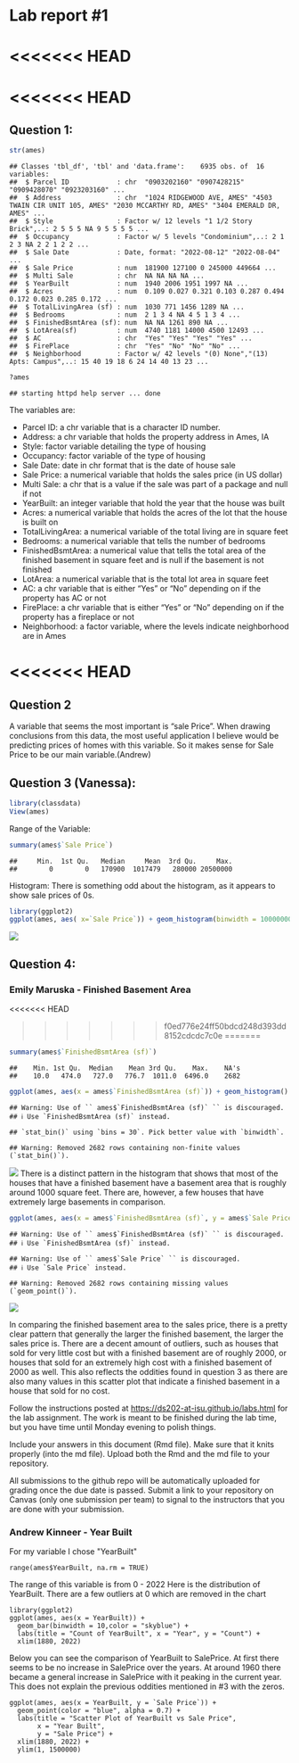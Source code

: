 
<!-- README.md is generated from README.Rmd. Please edit the README.Rmd file -->

# Lab report \#1

<<<<<<< HEAD
=======
# \<\<\<\<\<\<\< HEAD


## Question 1:

``` r
str(ames)
```

    ## Classes 'tbl_df', 'tbl' and 'data.frame':    6935 obs. of  16 variables:
    ##  $ Parcel ID            : chr  "0903202160" "0907428215" "0909428070" "0923203160" ...
    ##  $ Address              : chr  "1024 RIDGEWOOD AVE, AMES" "4503 TWAIN CIR UNIT 105, AMES" "2030 MCCARTHY RD, AMES" "3404 EMERALD DR, AMES" ...
    ##  $ Style                : Factor w/ 12 levels "1 1/2 Story Brick",..: 2 5 5 5 NA 9 5 5 5 5 ...
    ##  $ Occupancy            : Factor w/ 5 levels "Condominium",..: 2 1 2 3 NA 2 2 1 2 2 ...
    ##  $ Sale Date            : Date, format: "2022-08-12" "2022-08-04" ...
    ##  $ Sale Price           : num  181900 127100 0 245000 449664 ...
    ##  $ Multi Sale           : chr  NA NA NA NA ...
    ##  $ YearBuilt            : num  1940 2006 1951 1997 NA ...
    ##  $ Acres                : num  0.109 0.027 0.321 0.103 0.287 0.494 0.172 0.023 0.285 0.172 ...
    ##  $ TotalLivingArea (sf) : num  1030 771 1456 1289 NA ...
    ##  $ Bedrooms             : num  2 1 3 4 NA 4 5 1 3 4 ...
    ##  $ FinishedBsmtArea (sf): num  NA NA 1261 890 NA ...
    ##  $ LotArea(sf)          : num  4740 1181 14000 4500 12493 ...
    ##  $ AC                   : chr  "Yes" "Yes" "Yes" "Yes" ...
    ##  $ FirePlace            : chr  "Yes" "No" "No" "No" ...
    ##  $ Neighborhood         : Factor w/ 42 levels "(0) None","(13) Apts: Campus",..: 15 40 19 18 6 24 14 40 13 23 ...

``` r
?ames
```

    ## starting httpd help server ... done

The variables are:  
- Parcel ID: a chr variable that is a character ID number.  
- Address: a chr variable that holds the property address in Ames, IA  
- Style: factor variable detailing the type of housing  
- Occupancy: factor variable of the type of housing  
- Sale Date: date in chr format that is the date of house sale  
- Sale Price: a numerical variable that holds the sales price (in US
dollar)  
- Multi Sale: a chr that is a value if the sale was part of a package
and null if not  
- YearBuilt: an integer variable that hold the year that the house was
built  
- Acres: a numerical variable that holds the acres of the lot that the
house is built on  
- TotalLivingArea: a numerical variable of the total living are in
square feet  
- Bedrooms: a numerical variable that tells the number of bedrooms  
- FinishedBsmtArea: a numerical value that tells the total area of the
finished basement in square feet and is null if the basement is not
finished  
- LotArea: a numerical variable that is the total lot area in square
feet  
- AC: a chr variable that is either “Yes” or “No” depending on if the
property has AC or not  
- FirePlace: a chr variable that is either “Yes” or “No” depending on if
the property has a fireplace or not  
- Neighborhood: a factor variable, where the levels indicate
neighborhood are in Ames

<<<<<<< HEAD
=======
## Question 2

A variable that seems the most important is “sale Price”. When drawing
conclusions from this data, the most useful application I believe would
be predicting prices of homes with this variable. So it makes sense for
Sale Price to be our main variable.(Andrew)

## Question 3 (Vanessa):

``` r
library(classdata)
View(ames)
```

Range of the Variable:

``` r
summary(ames$`Sale Price`)
```

    ##     Min.  1st Qu.   Median     Mean  3rd Qu.     Max. 
    ##        0        0   170900  1017479   280000 20500000

Histogram: There is something odd about the histogram, as it appears to
show sale prices of 0s.

``` r
library(ggplot2)
ggplot(ames, aes( x=`Sale Price`)) + geom_histogram(binwidth = 10000000)
```

![](README_files/figure-gfm/unnamed-chunk-4-1.png)<!-- -->

## Question 4:

### Emily Maruska - Finished Basement Area

<<<<<<< HEAD
>>>>>>> f0ed776e24ff50bdcd248d393dd8152cdcdc7c0e
=======
``` r
summary(ames$`FinishedBsmtArea (sf)`)
```

    ##    Min. 1st Qu.  Median    Mean 3rd Qu.    Max.    NA's 
    ##    10.0   474.0   727.0   776.7  1011.0  6496.0    2682

``` r
ggplot(ames, aes(x = ames$`FinishedBsmtArea (sf)`)) + geom_histogram()
```

    ## Warning: Use of `` ames$`FinishedBsmtArea (sf)` `` is discouraged.
    ## ℹ Use `FinishedBsmtArea (sf)` instead.

    ## `stat_bin()` using `bins = 30`. Pick better value with `binwidth`.

    ## Warning: Removed 2682 rows containing non-finite values (`stat_bin()`).

![](README_files/figure-gfm/unnamed-chunk-5-1.png)<!-- --> There is a
distinct pattern in the histogram that shows that most of the houses
that have a finished basement have a basement area that is roughly
around 1000 square feet. There are, however, a few houses that have
extremely large basements in comparison.

``` r
ggplot(ames, aes(x = ames$`FinishedBsmtArea (sf)`, y = ames$`Sale Price`)) + ylim(0, 1300000) + geom_point()
```

    ## Warning: Use of `` ames$`FinishedBsmtArea (sf)` `` is discouraged.
    ## ℹ Use `FinishedBsmtArea (sf)` instead.

    ## Warning: Use of `` ames$`Sale Price` `` is discouraged.
    ## ℹ Use `Sale Price` instead.

    ## Warning: Removed 2682 rows containing missing values (`geom_point()`).

![](README_files/figure-gfm/unnamed-chunk-6-1.png)<!-- -->

In comparing the finished basement area to the sales price, there is a
pretty clear pattern that generally the larger the finished basement,
the larger the sales price is. There are a decent amount of outliers,
such as houses that sold for very little cost but with a finished
basement are of roughly 2000, or houses that sold for an extremely high
cost with a finished basement of 2000 as well. This also reflects the
oddities found in question 3 as there are also many values in this
scatter plot that indicate a finished basement in a house that sold for
no cost.



Follow the instructions posted at
<https://ds202-at-isu.github.io/labs.html> for the lab assignment. The
work is meant to be finished during the lab time, but you have time
until Monday evening to polish things.

Include your answers in this document (Rmd file). Make sure that it
knits properly (into the md file). Upload both the Rmd and the md file
to your repository.

All submissions to the github repo will be automatically uploaded for
grading once the due date is passed. Submit a link to your repository on
Canvas (only one submission per team) to signal to the instructors that
you are done with your submission.

### Andrew Kinneer - Year Built
For my variable I chose "YearBuilt"
```{R}
range(ames$YearBuilt, na.rm = TRUE)
```
The range of this variable is from 0 - 2022
Here is the distribution of YearBuilt. There are a few outliers at 0 which are removed in the chart
```{R}
library(ggplot2)
ggplot(ames, aes(x = YearBuilt)) +
  geom_bar(binwidth = 10,color = "skyblue") +
  labs(title = "Count of YearBuilt", x = "Year", y = "Count") +
  xlim(1880, 2022)
```

Below you can see the comparison of YearBuilt to SalePrice. At first there seems to be no increase in SalePrice over the years. At around 1960 there became a general increase in SalePrice with it peaking in the current year. This does not explain the previous oddities mentioned in #3 with the zeros.

```{R}
ggplot(ames, aes(x = YearBuilt, y = `Sale Price`)) +
  geom_point(color = "blue", alpha = 0.7) +
  labs(title = "Scatter Plot of YearBuilt vs Sale Price",
       x = "Year Built",
       y = "Sale Price") +
  xlim(1880, 2022) +
  ylim(1, 1500000)
```



